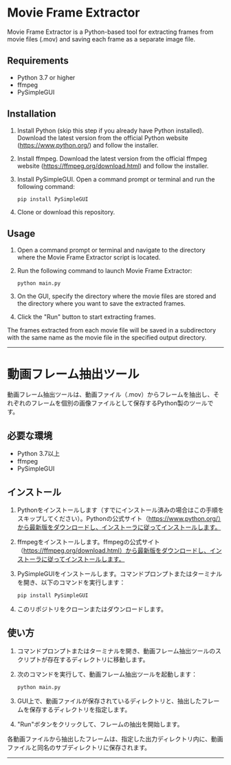 
# Movie Frame Extractor

Movie Frame Extractor is a Python-based tool for extracting frames from movie files (.mov) and saving each frame as a separate image file.

## Requirements

- Python 3.7 or higher
- ffmpeg
- PySimpleGUI

## Installation

1. Install Python (skip this step if you already have Python installed). Download the latest version from the official Python website (https://www.python.org/) and follow the installer.

2. Install ffmpeg. Download the latest version from the official ffmpeg website (https://ffmpeg.org/download.html) and follow the installer.

3. Install PySimpleGUI. Open a command prompt or terminal and run the following command:

    ```
    pip install PySimpleGUI
    ```

4. Clone or download this repository.

## Usage

1. Open a command prompt or terminal and navigate to the directory where the Movie Frame Extractor script is located.

2. Run the following command to launch Movie Frame Extractor:

    ```
    python main.py
    ```

3. On the GUI, specify the directory where the movie files are stored and the directory where you want to save the extracted frames.

4. Click the "Run" button to start extracting frames.

The frames extracted from each movie file will be saved in a subdirectory with the same name as the movie file in the specified output directory.

---





# 動画フレーム抽出ツール

動画フレーム抽出ツールは、動画ファイル（.mov）からフレームを抽出し、それぞれのフレームを個別の画像ファイルとして保存するPython製のツールです。

## 必要な環境

- Python 3.7以上
- ffmpeg
- PySimpleGUI

## インストール

1. Pythonをインストールします（すでにインストール済みの場合はこの手順をスキップしてください）。Pythonの公式サイト（https://www.python.org/）から最新版をダウンロードし、インストーラに従ってインストールします。

2. ffmpegをインストールします。ffmpegの公式サイト（https://ffmpeg.org/download.html）から最新版をダウンロードし、インストーラに従ってインストールします。

3. PySimpleGUIをインストールします。コマンドプロンプトまたはターミナルを開き、以下のコマンドを実行します：

    ```
    pip install PySimpleGUI
    ```

4. このリポジトリをクローンまたはダウンロードします。

## 使い方

1. コマンドプロンプトまたはターミナルを開き、動画フレーム抽出ツールのスクリプトが存在するディレクトリに移動します。

2. 次のコマンドを実行して、動画フレーム抽出ツールを起動します：

    ```
    python main.py
    ```

3. GUI上で、動画ファイルが保存されているディレクトリと、抽出したフレームを保存するディレクトリを指定します。

4. "Run"ボタンをクリックして、フレームの抽出を開始します。

各動画ファイルから抽出したフレームは、指定した出力ディレクトリ内に、動画ファイルと同名のサブディレクトリに保存されます。

---

